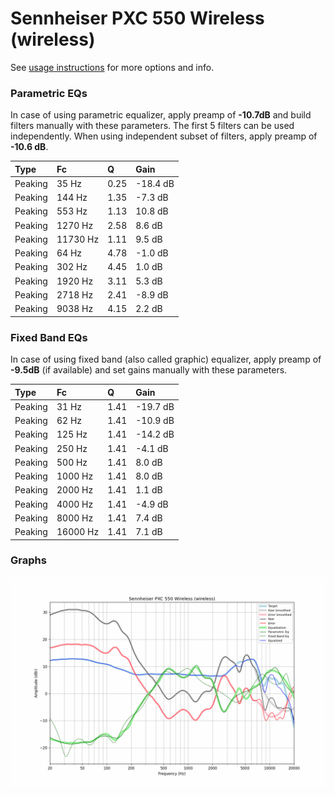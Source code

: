 # Sennheiser PXC 550 Wireless (wireless)
See [usage instructions](https://github.com/jaakkopasanen/AutoEq#usage) for more options and info.

### Parametric EQs
In case of using parametric equalizer, apply preamp of **-10.7dB** and build filters manually
with these parameters. The first 5 filters can be used independently.
When using independent subset of filters, apply preamp of **-10.6 dB**.

| Type    | Fc       |    Q | Gain     |
|:--------|:---------|:-----|:---------|
| Peaking | 35 Hz    | 0.25 | -18.4 dB |
| Peaking | 144 Hz   | 1.35 | -7.3 dB  |
| Peaking | 553 Hz   | 1.13 | 10.8 dB  |
| Peaking | 1270 Hz  | 2.58 | 8.6 dB   |
| Peaking | 11730 Hz | 1.11 | 9.5 dB   |
| Peaking | 64 Hz    | 4.78 | -1.0 dB  |
| Peaking | 302 Hz   | 4.45 | 1.0 dB   |
| Peaking | 1920 Hz  | 3.11 | 5.3 dB   |
| Peaking | 2718 Hz  | 2.41 | -8.9 dB  |
| Peaking | 9038 Hz  | 4.15 | 2.2 dB   |

### Fixed Band EQs
In case of using fixed band (also called graphic) equalizer, apply preamp of **-9.5dB**
(if available) and set gains manually with these parameters.

| Type    | Fc       |    Q | Gain     |
|:--------|:---------|:-----|:---------|
| Peaking | 31 Hz    | 1.41 | -19.7 dB |
| Peaking | 62 Hz    | 1.41 | -10.9 dB |
| Peaking | 125 Hz   | 1.41 | -14.2 dB |
| Peaking | 250 Hz   | 1.41 | -4.1 dB  |
| Peaking | 500 Hz   | 1.41 | 8.0 dB   |
| Peaking | 1000 Hz  | 1.41 | 8.0 dB   |
| Peaking | 2000 Hz  | 1.41 | 1.1 dB   |
| Peaking | 4000 Hz  | 1.41 | -4.9 dB  |
| Peaking | 8000 Hz  | 1.41 | 7.4 dB   |
| Peaking | 16000 Hz | 1.41 | 7.1 dB   |

### Graphs
![](./Sennheiser%20PXC%20550%20Wireless%20(wireless).png)